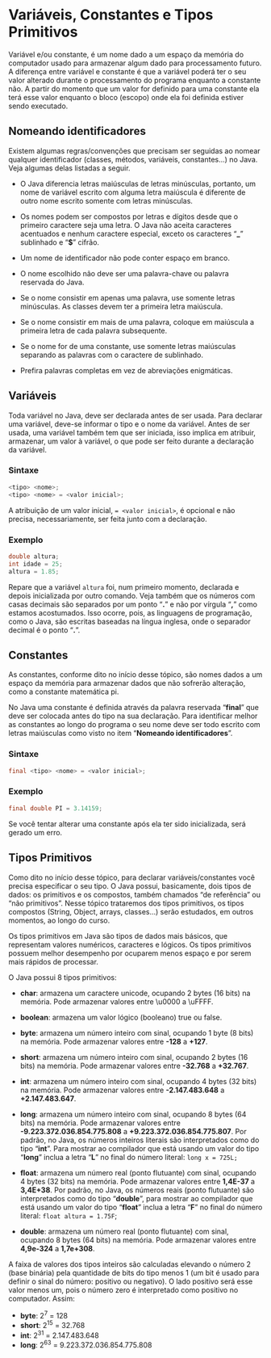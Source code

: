 # Variáveis, Constantes e Tipos Primitivos

Variável e/ou constante, é um nome dado a um espaço da memória do computador usado para armazenar algum dado para processamento futuro. A diferença entre variável e constante é que a variável poderá ter o seu valor alterado durante o processamento do programa enquanto a constante não. A partir do momento que um valor for definido para uma constante ela terá esse valor enquanto o bloco (escopo) onde ela foi definida estiver sendo executado.

## Nomeando identificadores

Existem algumas regras/convenções que precisam ser seguidas ao nomear qualquer identificador (classes, métodos, variáveis, constantes...) no Java. Veja algumas delas listadas a seguir.

- O Java diferencia letras maiúsculas de letras minúsculas, portanto, um nome de variável escrito com alguma letra maiúscula é diferente de outro nome escrito somente com letras minúsculas.

- Os nomes podem ser compostos por letras e dígitos desde que o primeiro caractere seja uma letra. O Java não aceita caracteres acentuados e nenhum caractere especial, exceto os caracteres “**_**” sublinhado e “**$**” cifrão.

- Um nome de identificador não pode conter espaço em branco.

- O nome escolhido não deve ser uma palavra-chave ou palavra reservada do Java.

- Se o nome consistir em apenas uma palavra, use somente letras minúsculas. As classes devem ter a primeira letra maiúscula.

- Se o nome consistir em mais de uma palavra, coloque em maiúscula a primeira letra de cada palavra subsequente.

- Se o nome for de uma constante, use somente letras maiúsculas separando as palavras com o caractere de sublinhado.

- Prefira palavras completas em vez de abreviações enigmáticas.

## Variáveis

Toda variável no Java, deve ser declarada antes de ser usada. Para declarar uma variável, deve-se informar o tipo e o nome da variável. Antes de ser usada, uma variável também tem que ser iniciada, isso implica em atribuir, armazenar, um valor à variável, o que pode ser feito durante a declaração da variável.

### Sintaxe

```java
<tipo> <nome>;
<tipo> <nome> = <valor inicial>;
```

A atribuição de um valor inicial, `= <valor inicial>`, é opcional e não precisa, necessariamente, ser feita junto com a declaração.

### Exemplo

```java
double altura;
int idade = 25;
altura = 1.85;
```

Repare que a variável `altura` foi, num primeiro momento, declarada e depois inicializada por outro comando. Veja também que os números com casas decimais são separados por um ponto “**.**” e não por vírgula “**,**” como estamos acostumados. Isso ocorre, pois, as linguagens de programação, como o Java, são escritas baseadas na língua inglesa, onde o separador decimal é o ponto “**.**”.

## Constantes

As constantes, conforme dito no início desse tópico, são nomes dados a um espaço da memória para armazenar dados que não sofrerão alteração, como a constante matemática pi.

No Java uma constante é definida através da palavra reservada “**final**” que deve ser colocada antes do tipo na sua declaração. Para identificar melhor as constantes ao longo do programa o seu nome deve ser todo escrito com letras maiúsculas como visto no item “**Nomeando identificadores**”.

### Sintaxe

```java
final <tipo> <nome> = <valor inicial>;
```

### Exemplo

```java
final double PI = 3.14159;
```

Se você tentar alterar uma constante após ela ter sido inicializada, será gerado um erro.

## Tipos Primitivos

Como dito no início desse tópico, para declarar variáveis/constantes você precisa especificar o seu tipo. O Java possui, basicamente, dois tipos de dados: os primitivos e os compostos, também chamados “de referência” ou “não primitivos”. Nesse tópico trataremos dos tipos primitivos, os tipos compostos (String, Object, arrays, classes...) serão estudados, em outros momentos, ao longo do curso.

Os tipos primitivos em Java são tipos de dados mais básicos, que representam valores numéricos, caracteres e lógicos. Os tipos primitivos possuem melhor desempenho por ocuparem menos espaço e por serem mais rápidos de processar.

O Java possui 8 tipos primitivos:

- **char**: armazena um caractere unicode, ocupando 2 bytes (16 bits) na memória. Pode armazenar valores entre \u0000 a \uFFFF.

- **boolean**: armazena um valor lógico (booleano) true ou false.

- **byte**: armazena um número inteiro com sinal, ocupando 1 byte (8 bits) na memória. Pode armazenar valores entre **-128** a **+127**.

- **short**: armazena um número inteiro com sinal, ocupando 2 bytes (16 bits) na memória. Pode armazenar valores entre **-32.768** a **+32.767**.

- **int**: armazena um número inteiro com sinal, ocupando 4 bytes (32 bits) na memória. Pode armazenar valores entre **-2.147.483.648** a **+2.147.483.647**.

- **long**: armazena um número inteiro com sinal, ocupando 8 bytes (64 bits) na memória. Pode armazenar valores entre **-9.223.372.036.854.775.808** a **+9.223.372.036.854.775.807**. Por padrão, no Java, os números inteiros literais são interpretados como do tipo “**int**”. Para mostrar ao compilador que está usando um valor do tipo “**long**” inclua a letra “**L**” no final do número literal: `long x = 725L;`

- **float**: armazena um número real (ponto flutuante) com sinal, ocupando 4 bytes (32 bits) na memória. Pode armazenar valores entre **1,4E-37** a **3,4E+38**. Por padrão, no Java, os números reais (ponto flutuante) são interpretados como do tipo “**double**”, para mostrar ao compilador que está usando um valor do tipo “**float**” inclua a letra “**F**” no final do número literal: `float altura = 1.75F`;

- **double**: armazena um número real (ponto flutuante) com sinal, ocupando 8 bytes (64 bits) na memória. Pode armazenar valores entre **4,9e-324** a **1,7e+308**.

A faixa de valores dos tipos inteiros são calculadas elevando o número 2 (base binária) pela quantidade de bits do tipo menos 1 (um bit é usado para definir o sinal do número: positivo ou negativo). O lado positivo será esse valor menos um, pois o número zero é interpretado como positivo no computador. Assim:

- **byte**: 2<sup>7</sup> = 128
- **short**: 2<sup>15</sup> = 32.768
- **int**: 2<sup>31</sup> = 2.147.483.648
- **long**: 2<sup>63</sup> = 9.223.372.036.854.775.808
